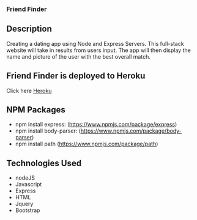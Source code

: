 ### Friend Finder
## Description
Creating a dating app using Node and Express Servers. This full-stack website will take in results from users input. The app will then display the name and picture of the user with the best overall match.
## Friend Finder is deployed to Heroku

  Click here [Heroku](https://friendfindersapps.herokuapp.com/)
## NPM Packages
  * npm install express: (https://www.npmjs.com/package/express)
  * npm install body-parser: (https://www.npmjs.com/package/body-parser)
  * npm install path (https://www.npmjs.com/package/path)
## Technologies Used
  * nodeJS
  * Javascript
  * Express
  * HTML
  * Jquery
  * Bootstrap
